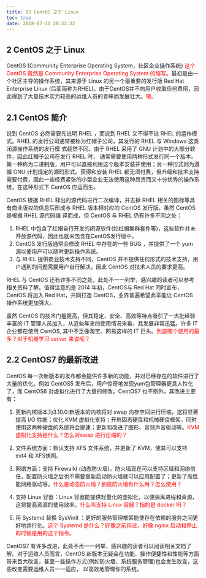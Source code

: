 ```yaml
---
title: 02 CentOS 之于 Linux
toc: true
date: 2018-07-11 20:52:22
---
```


## 2 CentOS 之于 Linux

CentOS (Community Enterprise Operating System，社区企业操作系统) <span style="color:red;">这个 CentOS 竟然是 Community Enterprise Operating System 的缩写。</span>最初是由一个社区主导的操作系统，其来源于 Linux 的另一个最重要的发行版 Red Hat Enterprise Linux (后面简称为RHEL)。由于CentOS并不向用户收取任何费用，因此得到了大量技术实力较高的运维人员的青睐而发展壮大。<span style="color:red;">嗯。</span>

## 2.1 CentOS 简介

说到 CentOS 必然需要先说明 RHEL ，而说到 RHEL 又不得不说 RHEL 的运作模式。RHEL 的发行公司通常被称为红帽子公司，其发行的 RHEL 与 Windows 这类闭源操作系统的发行模 式截然不同。由于 RHEL 采用了 GNU 计划中的大部分软件，因此红帽子公司在发行 RHEL 时， 通常需要使用两种形式发行同一个版本。第一种称为二进制版，用户可以直接利用这个版本安装并使用；另一种形式则为遵循 GNU 计划规定的源码形式。获得和安装 RHEL 都无须付费，但升级和技术支持需要付费，因此一些经费紧张的小型企业无法使用这种昂贵而又十分优秀的操作系统，在这种形式下 CentOS 应运而生。

CentOS 根据 RHEL 释出的源代码进行二次编译，并去掉 RHEL 相关的图标等具有商业版权的信息后形成与 RHEL 版本相对应的 CentOS 发行版。虽然 CentOS 是根据 RHEL 源代码编 译而成，但 CentOS 与 RHEL 仍有许多不同之处：

1. RHEL 中包含了红帽自行开发的闭源软件(如红帽集群套件等)，这些软件并未开放源代码，因此也就未包含在CentOS发行版中。
2. CentOS 发行版通常会修改 RHEL 中存在的一些 BUG ，并提供了一个 yum 源以便用户可以随时更新操作系统。
3. 与 RHEL 提供商业技术支持不同，CentOS 并不提供任何形式的技术支持，用户遇到的问题需要用户自行解决，因此 CentOS 对技术人员的要求更高。

RHEL 与 CentOS 还有许多不同之处，此处不一一列举，感兴趣的读者可以参考相关资料了解。值得注意的是 2014 年初，CentOS与 Red Hat 同时宣布，CentOS 将加入 Red Hat，共同打造 CentOS，业界普遍希望此举能让 CentOS 操作系统更加强大。

虽然 CentOS 的技术门槛更高，但其稳定、安全、高效等特点吸引了一大批经验丰富的 IT 管理人员加入，从近些年来的使用情况来看，其发展非常迅猛。许多 IT 企业都在使用 CentOS, 其中不乏像淘宝、网易这样的 IT 巨头。<span style="color:red;">到底哪个使用的最多？对于机器学习 server 来说呢？</span>

## 2.2 CentOS7 的最新改进

CentOS 每一次新版本的发布都会提供许多新的功能，并对已经存在的软件进行了大量的优化。例如 CentOS5 发布后，用户惊奇地发现yum包管理器更具人性化了，而 CentOS6 对虚拟化进行了大量的修改。CentOS7 也不例外，其改进主要有：

1. 更新内核版本为3.10.0:新版本的内核将对 swap 内存空间进行压缩，这将显著提高 I/O 性能；优化 KVM 虚拟化支持；开启固态硬盘和机械硬盘框架，同时使用这两种硬盘的系统将会提速；更新和改进了图形、音频声音驱动等。<span style="color:red;">KVM 虚拟化支持是什么？怎么对swap 进行压缩的？</span>

2. 文件系统方面：默认支持 XFS 文件系统，并更新了 KVM，使其可以支持 ext4 和 XFS快照。

3. 网络方面：支持 Firewalld (动态防火墙)，防火墙现在可以支持区域和网络信任，配置防火墙之后也不需要重新启动防火墙就可以应用配置了；更新了高性能网络驱动等。<span style="color:red;">什么是动态防火墙？到底防火墙有什么用？怎么使用？</span>

4. 支持 Linux 容器：Linux 容器能提供轻量化的虚拟化，以便隔离进程和资源，这将提高资源的使用效率。<span style="color:red;">什么叫支持 Linux 容器？指的是 docker 吗？</span>

5. 用 Systemd 替换 SysVinit ：更好的服务管理框架能使存在依赖的服务之间更好地并行化。<span style="color:red;">这个 Systemd 是什么？好像之前用过，好像 nginx 启动和停止的时候是用的这个指令。</span>

CentOS7 有许多改进，此处不再一一列举，感兴趣的读者可以阅读相关文档了解。对于运维人员而言，CentOS 新版本无疑会在功能、操作便捷性和性能等方面带来巨大改变，甚至一些操作方式(例如防火墙、系统服务管理)也会发生改变，这些改变需要运维人员一一适应， 以高效地管理你的系统。
